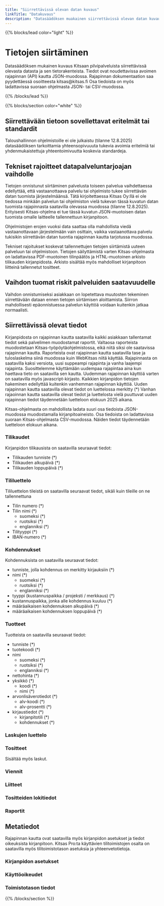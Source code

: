 ```yaml
---
title: "Siirrettävissä olevan datan kuvaus"
linkTitle: "Datakuvaus"
description: "Datasäädöksen muakainen siirrettävissä olevan datan kuvaus ja muita datan siirtämiseen liittyviä tietoja"
---
```


{{% blocks/lead color="light" %}}
<h1>Tietojen siirtäminen</h1>
<p class="lead">Datasäädöksen mukainen kuvaus Kitsaan pilvipalveluista siirrettävissä olevasta datasta ja sen tietorakenteista. Tiedot ovat noudettavissa avoimen rajapinnan (API) kautta JSON-muodossa. Rajapinnan dokumentaation saa pyydettäessä osoitteesta kitsas@kitsas.fi 
Osa tiedoista on myös ladattavissa suoraan ohjelmasta JSON- tai CSV-muodossa.
</p>

{{% /blocks/lead %}}

{{% blocks/section color="white" %}}

## Siirrettävään tietoon sovellettavat eritelmät tai standardit

Taloushallinnon ohjelmistoille ei ole julkaistu (tilanne 12.8.2025) datasäädöksen tarkoittamia yhteensopivuuuta tukevia avoimia eritelmiä tai yhdenmukaistettuja yhteentoimivuutta koskevia standardeja.  

## Tekniset rajoitteet datapalveluntarjoajan vaihdolle

Tietojen onnistunut siirtäminen palvelusta toiseen palvelua vaihdettaessa edellyttää, että vastaanottaava palvelu tai ohjelmisto tukee siirrettävän datan tuomista järjestelmäänsä. Tätä kirjoitettaessa Kitsas Oy:llä ei ole tiedossa minkään palvelun tai ohjelmiston vielä tukevan tässä kuvatun datan tuomista rajapinnasta saatavilla olevassa muodossa (tilanne 12.8.2025). Erityisesti Kitsas-ohjelma ei tue tässä kuvatun JSON-muotoisen datan tuomista omalle laitteelle tallennettuun kirjanpitoon.

Ohjelmistojen erojen vuoksi data saattaa olla mahdollista viedä vastaanottavaan järjestelmään vain osittain, vaikka vastaanottava palvelu tukisikin siirrettävän datan tuontia rajapinnan kautta tarjotussa muodossa.

Tekniset rajoitukset koskevat tallennettujen tietojen siirtämistä uuteen palveluun tai ohjelmistoon. Tietojen säilyttämistä varten Kitsas-ohjelmasta on ladattavissa PDF-muotoinen tilinpäätös ja HTNL-muotoinen arkisto tilikauden kirjanpidosta. Arkisto sisältää myös mahdolliset kirjanpitoon liitteinä tallennetut tositteet. 

## Vaihdon tuomat riskit palveluiden saatavuudelle

Vaihdon onnistumiseksi asiakkaan on lopetettava muutosten tekeminen siirrettävään dataan ennen tietojen siirtämisen aloittamista. Siirron mahdollisesti epäonnistuessa palvelun käyttöä voidaan kuitenkin jatkaa normaalisti.

## Siirrettävissä olevat tiedot

Kirjanpidosta on rajapinnan kautta saatavilla kaikki asiakkaan tallentamat tiedot sekä palvelimen muodostamat raportit. Valtaosa raporteista muodostetaan Kitsas-työpöytäohjelmistossa, eikä niitä siksi ole saatavissa rajapinnan kautta. Raporteista ovat rajapinnan kautta saatavilla tase ja tuloslaskelma siinä muodossa kuin WebKitsas niitä käyttää. Rajapinnasta on saatavilla kaksi versiota, uusi suppeampi rajapinta ja vanha laajempi rajapinta. Suosittelemme käyttämään uudempaa rajapintaa aina kun haettava tieto on saatavilla sen kautta. Uudemman rajapinnan käyttöä varten on saatavilla myös javascript-kirjasto. Kaikkien kirjanpidon tietojen hakeminen edellyttää kuitenkin vanhemman rajapinnan käyttöä. Uuden rajapinnan kautta saatavilla olevat tiedot on luettelossa merkitty (*) Vanhan rajaoinnan kautta saatavilla olevat tiedot ja luettelosta vielä puuttuvat uuden rajapinnan tiedot täydennetään luetteloon elokuun 2025 aikana.

Kitsas-ohjelmasta on mahdollista ladata suuri osa tiedoista JSON-muodossa muodostamalla kirjanpitoaineisto. Osa tiedoista on ladattavissa suoraan Kitsas-ohjelmasta CSV-muodossa. Näiden tiedot täydennetään luetteloon elokuun aikana.

### Tilikaudet
Kirjanpidon tilikausista on saatavilla seuraavat tiedot:
* Tilikauden tunniste (*)
* Tilikauden alkupäivä (*)
* Tilikauden loppupäivä (*)



### Tililuettelo
Tililuettelon tileistä on saatavilla seuraavat tiedot, sikäli kuin tileille on ne tallennettuna
* Tilin numero (*)
* Tilin nimi (*)
  * suomeksi (*)
  * ruotsiksi (*)
  * englanniksi (*)
* Tilityyppi (*)
* IBAN-numero (*)

### Kohdennukset
Kohdennuksista on saatavilla seuraavat tiedot:
* tunniste, jolla kohdennus on merkitty kirjauksiin (*)
* nimi (*)
  * suomeksi (*)
  * ruotsiksi (*)
  * englanniksi (*)
* tyyppi (kustannuspaikka / projeksti / merkkaus) (*)
* kustannuspaikka, jonka alle kohdennus kuuluu (*)
* määräaikaisen kohdennuksen alkupäivä (*)
* määräaikaisen kohdennuksen loppupäivä (*)

### Tuotteet
Tuotteista on saatavilla seuraavat tiedot:
* tunniste (*)
* tuotekoodi (*)
* nimi
  * suomeksi (*)
  * ruotsiksi (*)
  * englanniksi (*)
* nettohinta (*)
* yksikkö (*)
  * koodi (*)
  * nimi (*)
* arvonlisäverotiedot (*)
  * alv-koodi (*)
  * alv-prosentti (*)
* kirjaustiedot (*)
  * kirjanpitotili (*)
  * kohdennukset (*)

### Laskujen luettelo

### Tositteet

Sisältää myös laskut.

### Viennit

### Liitteet

### Tositteiden lokitiedot

### Raportit

## Metatiedot

Rajapinnan kautta ovat saatavilla myös kirjanpidon asetukset ja tiedot oikeuksista kirjanpitoon. Kitsas Pro:ta käyttävien tilitoimistojen osalta on saatavilla myös tilitoimistotason asetuksia ja yhteenvetotietoja.

### Kirjanpidon asetukset

### Käyttöoikeudet

### Toimistotason tiedot

{{% /blocks/section %}}